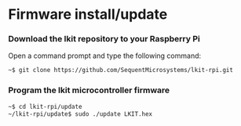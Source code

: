 # Firmware install/update


### Download the lkit repository to your Raspberry Pi

Open a command prompt and type the following command:
```bash
~$ git clone https://github.com/SequentMicrosystems/lkit-rpi.git
```

### Program the lkit microcontroller firmware

```bash
~$ cd lkit-rpi/update
~/lkit-rpi/update$ sudo ./update LKIT.hex
```
